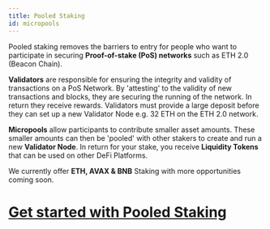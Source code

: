 ```yaml
---
title: Pooled Staking
id: micropools
---
```


Pooled staking removes the barriers to entry for people who want to participate in securing **Proof-of-stake (PoS) networks** such as ETH 2.0 (Beacon Chain). 

**Validators** are responsible for ensuring the integrity and validity of transactions on a PoS Network. By 'attesting' to the validity of new transactions and blocks, they are securing the running of the network. In return they receive rewards. Validators must provide a large deposit before they can set up a new Validator Node e.g. 32 ETH on the ETH 2.0 network. 

**Micropools** allow participants to contribute smaller asset amounts. These smaller amounts can then be 'pooled' with other stakers to create and run a new **Validator Node**. In return for your stake, you receive **Liquidity Tokens** that can be used on other DeFi Platforms. 

We currently offer **ETH, AVAX & BNB** Staking with more opportunities coming soon.

# [Get started with Pooled Staking](https://stakefi.ankr.com/internet-bonds/launchpad)